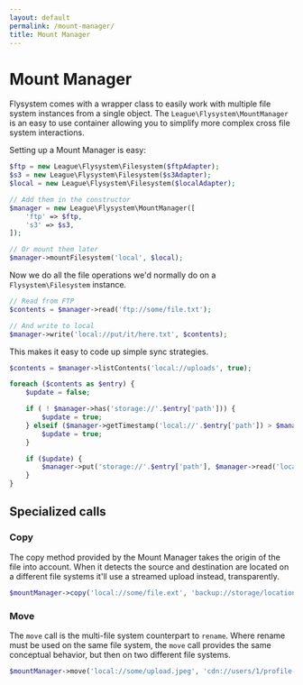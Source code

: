 ```yaml
---
layout: default
permalink: /mount-manager/
title: Mount Manager
---
```


# Mount Manager

Flysystem comes with a wrapper class to easily work with multiple file system instances
from a single object. The `League\Flysystem\MountManager` is an easy to use container allowing
you to simplify more complex cross file system interactions.

Setting up a Mount Manager is easy:

~~~ php
$ftp = new League\Flysystem\Filesystem($ftpAdapter);
$s3 = new League\Flysystem\Filesystem($s3Adapter);
$local = new League\Flysystem\Filesystem($localAdapter);

// Add them in the constructor
$manager = new League\Flysystem\MountManager([
    'ftp' => $ftp,
    's3' => $s3,
]);

// Or mount them later
$manager->mountFilesystem('local', $local);
~~~

Now we do all the file operations we'd normally do on a `Flysystem\Filesystem` instance.

~~~ php
// Read from FTP
$contents = $manager->read('ftp://some/file.txt');

// And write to local
$manager->write('local://put/it/here.txt', $contents);
~~~

This makes it easy to code up simple sync strategies.

~~~ php
$contents = $manager->listContents('local://uploads', true);

foreach ($contents as $entry) {
    $update = false;

    if ( ! $manager->has('storage://'.$entry['path'])) {
        $update = true;
    } elseif ($manager->getTimestamp('local://'.$entry['path']) > $manager->getTimestamp('storage://'.$entry['path'])) {
        $update = true;
    }

    if ($update) {
        $manager->put('storage://'.$entry['path'], $manager->read('local://'.$entry['path']));
    }
}
~~~

## Specialized calls

### Copy

The copy method provided by the Mount Manager takes the origin of the file into account.
When it detects the source and destination are located on a different file systems it'll
use a streamed upload instead, transparently.

~~~ php
$mountManager->copy('local://some/file.ext', 'backup://storage/location.ext');
~~~

### Move

The `move` call is the multi-file system counterpart to `rename`. Where rename must be used on
the same file system, the `move` call provides the same conceptual behavior, but then on two
different file systems.

~~~ php
$mountManager->move('local://some/upload.jpeg', 'cdn://users/1/profile-picture.jpeg');
~~~
